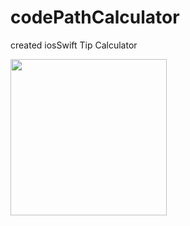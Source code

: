 # codePathCalculator

created iosSwift Tip Calculator

<img src= "http://g.recordit.co/HJfBV3T0aH.gif" width=250><br>
